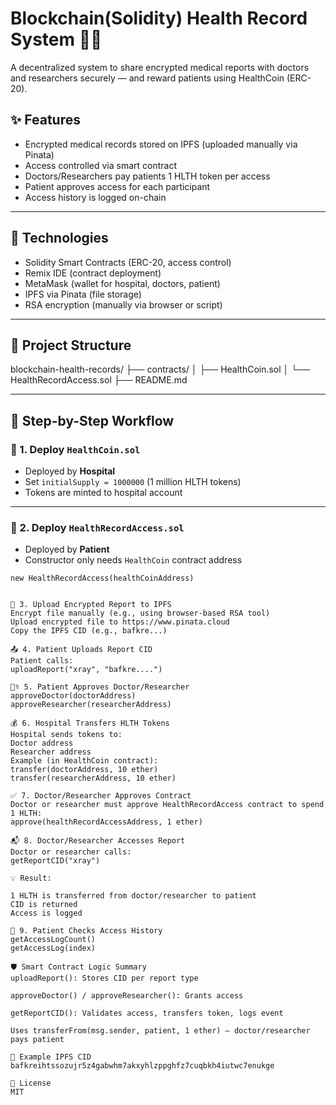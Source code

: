 # Blockchain(Solidity) Health Record System 🏥🔐

A decentralized system to share encrypted medical reports with doctors and researchers securely — and reward patients using HealthCoin (ERC-20).

## ✨ Features

- Encrypted medical records stored on IPFS (uploaded manually via Pinata)
- Access controlled via smart contract
- Doctors/Researchers pay patients 1 HLTH token per access
- Patient approves access for each participant
- Access history is logged on-chain

---

## 🔗 Technologies

- Solidity Smart Contracts (ERC-20, access control)
- Remix IDE (contract deployment)
- MetaMask (wallet for hospital, doctors, patient)
- IPFS via Pinata (file storage)
- RSA encryption (manually via browser or script)

---

## 📂 Project Structure

blockchain-health-records/
├── contracts/
│ ├── HealthCoin.sol
│ └── HealthRecordAccess.sol
├── README.md


---

## 🚀 Step-by-Step Workflow

### 🏥 1. Deploy `HealthCoin.sol`

- Deployed by **Hospital**
- Set `initialSupply = 1000000` (1 million HLTH tokens)
- Tokens are minted to hospital account

---

### 👤 2. Deploy `HealthRecordAccess.sol`

- Deployed by **Patient**
- Constructor only needs `HealthCoin` contract address

```solidity
new HealthRecordAccess(healthCoinAddress)


🧾 3. Upload Encrypted Report to IPFS
Encrypt file manually (e.g., using browser-based RSA tool)
Upload encrypted file to https://www.pinata.cloud
Copy the IPFS CID (e.g., bafkre...)

📤 4. Patient Uploads Report CID
Patient calls:
uploadReport("xray", "bafkre....")

👨‍⚕️ 5. Patient Approves Doctor/Researcher
approveDoctor(doctorAddress)
approveResearcher(researcherAddress)

💰 6. Hospital Transfers HLTH Tokens
Hospital sends tokens to:
Doctor address
Researcher address
Example (in HealthCoin contract):
transfer(doctorAddress, 10 ether)
transfer(researcherAddress, 10 ether)

✅ 7. Doctor/Researcher Approves Contract
Doctor or researcher must approve HealthRecordAccess contract to spend 1 HLTH:
approve(healthRecordAccessAddress, 1 ether)

📬 8. Doctor/Researcher Accesses Report
Doctor or researcher calls:
getReportCID("xray")

💡 Result:

1 HLTH is transferred from doctor/researcher to patient
CID is returned
Access is logged

📜 9. Patient Checks Access History
getAccessLogCount()
getAccessLog(index)

🛡️ Smart Contract Logic Summary
uploadReport(): Stores CID per report type

approveDoctor() / approveResearcher(): Grants access

getReportCID(): Validates access, transfers token, logs event

Uses transferFrom(msg.sender, patient, 1 ether) — doctor/researcher pays patient

📄 Example IPFS CID
bafkreihtssozujr5z4gabwhm7akxyhlzppghfz7cuqbkh4iutwc7enukge

📜 License
MIT

